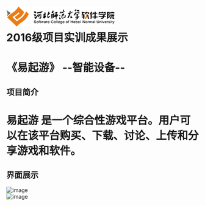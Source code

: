 ![image](https://github.com/syfan7561/Software-Engineering/blob/master/Project/image/logo.png)  
2016级项目实训成果展示
==
《易起游》 --智能设备--
==  
项目简介
---
**易起游**
是一个综合性游戏平台。用户可以在该平台购买、下载、讨论、上传和分享游戏和软件。
==
界面展示
---
![image](https://github.com/Kingcool759/2016_android_YiQiYou/blob/master/Project/imgs/login.png)  
![image](https://github.com/Kingcool759/2016_android_YiQiYou/blob/master/Project/imgs/register.png)  
